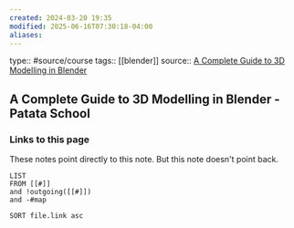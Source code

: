 ```yaml
---
created: 2024-03-20 19:35
modified: 2025-06-16T07:30:18-04:00
aliases: 
---
```

type:: #source/course
tags::  [[blender]]
source:: [A Complete Guide to 3D Modelling in Blender](https://courses.patataschool.com/a-complete-guide-to-3d-modelling-in-blender)

## A Complete Guide to 3D Modelling in Blender - Patata School

### Links to this page
These notes point directly to this note. But this note doesn't point back.
```dataview
LIST
FROM [[#]]
and !outgoing([[#]])
and -#map

SORT file.link asc
```
